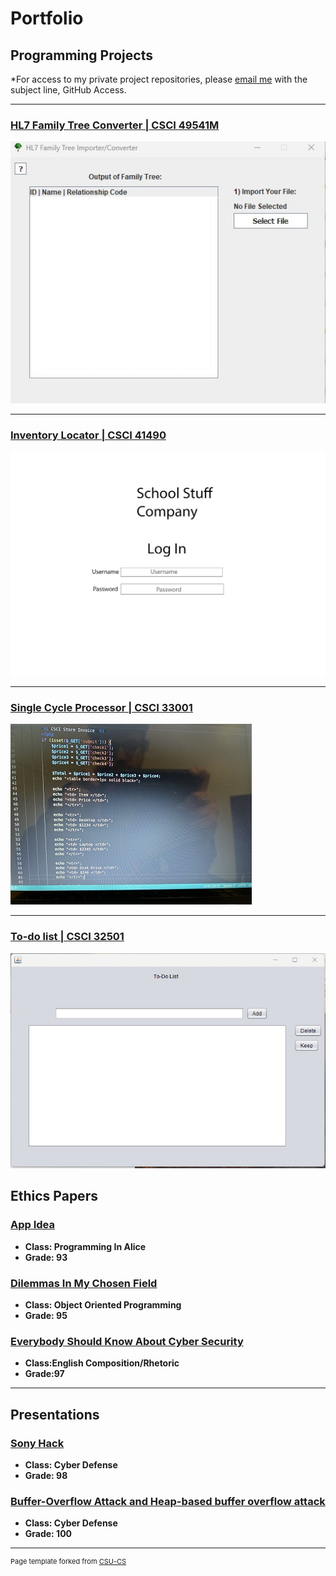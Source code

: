 Portfolio
=========

Programming Projects
--------------------

*For access to my private project repositories, please [email me](mailto:Echack@csustudent.net?subject=GitHub%20Access) with the subject line, GitHub Access.

---
### [HL7 Family Tree Converter | CSCI 49541M](project1.md)

![Project 1 Thumbnail Name](images/familytree1.jpg)

---
### [Inventory Locator | CSCI 41490](project2.md)

![Project 2 Thumbnail Name](images/inventory1.jpg)

---
### [Single Cycle Processor | CSCI 33001](project3.md)

![Project 3 Thumbnail Name](images/p3.JPG)

---
### [To-do list | CSCI 32501](project4.md)

![Project 4 Thumbnail Name](images/to_do_list1.jpg)

Ethics Papers
-------------

### [App Idea](pdf/Ethics_Paper_1.pdf)

-   **Class: Programming In Alice**  
-   **Grade: 93**

### [Dilemmas In My Chosen Field](pdf/Object_Oriented_Ethics_Paper_2.pdf)

-   **Class: Object Oriented Programming** 
-   **Grade: 95**

### [Everybody Should Know About Cyber Security](pdf/Paper_2.pdf)

-   **Class:English Composition/Rhetoric** 
-   **Grade:97**


---

Presentations
-------------

### [Sony Hack](pdf/Sony_hack.pdf)

- **Class: Cyber Defense** 
- **Grade: 98**


### [Buffer-Overflow Attack and Heap-based buffer overflow attack](pdf/Buffer-Overflow_Attack_and_Heap-based_buffer_overflow_attack.pdf)

- **Class: Cyber Defense** 
- **Grade: 100**

---

<p style="font-size:11px">Page template forked from <a href="https://github.com/csu-cs/csci-portfolio">CSU-CS</a></p>
<!-- Remove above link if you don't want to attributive -->
